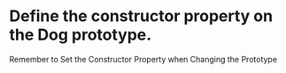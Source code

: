 # Define the constructor property on the Dog prototype.

Remember to Set the Constructor Property when Changing the Prototype
